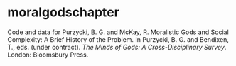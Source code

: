 # moralgodschapter
Code and data for Purzycki, B. G. and McKay, R. Moralistic Gods and Social Complexity: A Brief History of the Problem. In Purzycki, B. G. and Bendixen, T., eds. (under contract). _The Minds of Gods: A Cross-Disciplinary Survey_. London: Bloomsbury Press.

